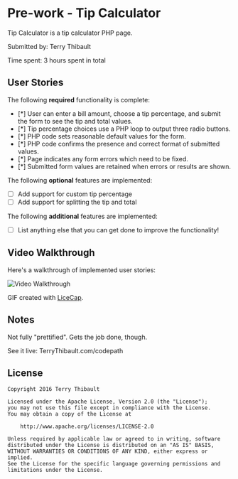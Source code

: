 # Pre-work - Tip Calculator

Tip Calculator is a tip calculator PHP page.

Submitted by: Terry Thibault

Time spent: 3 hours spent in total

## User Stories

The following **required** functionality is complete:
* [*] User can enter a bill amount, choose a tip percentage, and submit the form to see the tip and total values.
* [*] Tip percentage choices use a PHP loop to output three radio buttons.
* [*] PHP code sets reasonable default values for the form.
* [*] PHP code confirms the presence and correct format of submitted values.
* [*] Page indicates any form errors which need to be fixed.
* [*] Submitted form values are retained when errors or results are shown.

The following **optional** features are implemented:
* [ ] Add support for custom tip percentage
* [ ] Add support for splitting the tip and total

The following **additional** features are implemented:

* [ ] List anything else that you can get done to improve the functionality!

## Video Walkthrough

Here's a walkthrough of implemented user stories:

<img src='http://imgur.com/a/jJ4mh' title='Video Walkthrough' width='' alt='Video Walkthrough' />

GIF created with [LiceCap](http://www.cockos.com/licecap/).

## Notes

Not fully "prettified". Gets the job done, though.

See it live: TerryThibault.com/codepath

## License

    Copyright 2016 Terry Thibault

    Licensed under the Apache License, Version 2.0 (the "License");
    you may not use this file except in compliance with the License.
    You may obtain a copy of the License at

        http://www.apache.org/licenses/LICENSE-2.0

    Unless required by applicable law or agreed to in writing, software
    distributed under the License is distributed on an "AS IS" BASIS,
    WITHOUT WARRANTIES OR CONDITIONS OF ANY KIND, either express or implied.
    See the License for the specific language governing permissions and
    limitations under the License.
